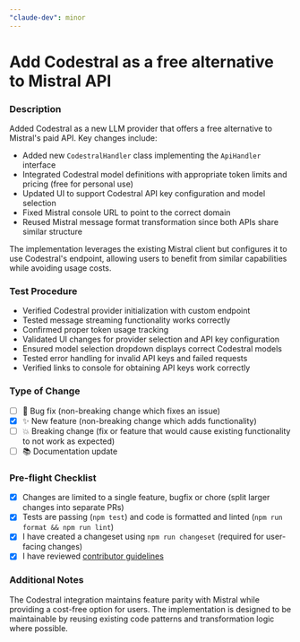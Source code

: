 ```yaml
---
"claude-dev": minor
---
```


# Add Codestral as a free alternative to Mistral API

### Description

Added Codestral as a new LLM provider that offers a free alternative to Mistral's paid API. Key changes include:

* Added new `CodestralHandler` class implementing the `ApiHandler` interface
* Integrated Codestral model definitions with appropriate token limits and pricing (free for personal use)
* Updated UI to support Codestral API key configuration and model selection
* Fixed Mistral console URL to point to the correct domain
* Reused Mistral message format transformation since both APIs share similar structure

The implementation leverages the existing Mistral client but configures it to use Codestral's endpoint, allowing users to benefit from similar capabilities while avoiding usage costs.

### Test Procedure

* Verified Codestral provider initialization with custom endpoint
* Tested message streaming functionality works correctly
* Confirmed proper token usage tracking
* Validated UI changes for provider selection and API key configuration
* Ensured model selection dropdown displays correct Codestral models
* Tested error handling for invalid API keys and failed requests
* Verified links to console for obtaining API keys work correctly

### Type of Change

- [ ] 🐛 Bug fix (non-breaking change which fixes an issue)
- [x] ✨ New feature (non-breaking change which adds functionality)
- [ ] 💥 Breaking change (fix or feature that would cause existing functionality to not work as expected)
- [ ] 📚 Documentation update

### Pre-flight Checklist

- [x] Changes are limited to a single feature, bugfix or chore (split larger changes into separate PRs)
- [x] Tests are passing (`npm test`) and code is formatted and linted (`npm run format && npm run lint`)
- [x] I have created a changeset using `npm run changeset` (required for user-facing changes)
- [x] I have reviewed [contributor guidelines](https://github.com/cline/cline/blob/main/CONTRIBUTING.md)

### Additional Notes

The Codestral integration maintains feature parity with Mistral while providing a cost-free option for users. The implementation is designed to be maintainable by reusing existing code patterns and transformation logic where possible.
